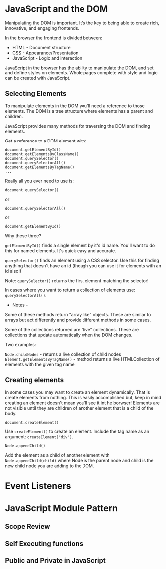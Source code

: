 # JavaScript and the DOM

Manipulating the DOM is important. It's the key to being able to 
create rich, innovative, and engaging frontends. 

In the browser the frontend is divided between: 

- HTML - Document structure
- CSS - Appearance/Presentation
- JavaScript - Logic and interaction

JavaScript in the browser has the ability to manipulate the DOM, 
and set and define styles on elements. Whole pages complete with 
style and logic can be created with JavaScript. 

## Selecting Elements

To manipulate elements in the DOM you'll need a reference to
those elements. The DOM is a tree structure where elements 
has a parent and children. 

JavaScript provides many methods for traversing the DOM and 
finding elements. 

Get a reference to a DOM element with: 

```
document.getElementById()
document.getElementsByClassName()
document.querySelector()
document.querySelectorAll()
document.getElementsByTagName()
...
```

Really all you ever need to use is: 

`document.querySelector()`

or 

`document.querySelectorAll()`

or 

`document.getElementById()`

Why these three? 

`getElementById()` finds a single element by it's id name. 
You'll want to do this for named elements. It's quick easy 
and accurate. 

`querySelector()` finds an element using a CSS selector. 
Use this for finding anything that doesn't have an id
(though you can use it for elements with an id also!)

Note: `querySelector()` returns the first element matching
the selector! 

In cases where you want to return a collection of elements 
use: `querySelectorAll()`.

- Notes - 

Some of these methods return "array like" objects. These
are similar to arrays but act differently and provide 
different methods in some cases. 

Some of the collections returned are "live" collections.
These are collections that update automatically when the 
DOM changes. 

Two examples:

`Node.childNodes` - returns a live collection of child nodes
`Element.getElementsByTagName()` - method returns a live 
HTMLCollection of elements with the given tag name

## Creating elements

In some cases you may want to create an element dynamically. 
That is create elements from nothing. This is easily 
accomplished but, keep in mind creating an element doesn't 
mean you'll see it int he borwser! Elements are not visible 
until they are children of another element that is a child 
of the body. 

`document.createElement()`

Use `createElement()` to create an element. Include the 
tag name as an argument: `createElement("div")`. 

`Node.appendChild()`

Add the element as a child of another element with 
`Node.appendChild(child)` where Node is the parent node and 
child is the new child node you are adding to the DOM. 

# Event Listeners



# JavaScript Module Pattern 

## Scope Review 

## Self Executing functions 

## Public and Private in JavaScript



